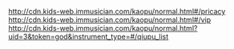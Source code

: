 http://cdn.kids-web.immusician.com/kaopu/normal.html#/pricacy
http://cdn.kids-web.immusician.com/kaopu/normal.html#/vip
http://cdn.kids-web.immusician.com/kaopu/normal.html?uid=3&token=god&instrument_type=#/qiupu_list